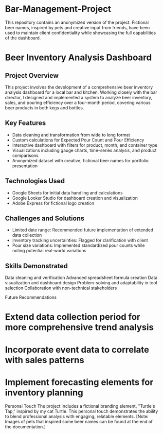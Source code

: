 # Bar-Management-Project

This repository contains an anonymized version of the project. Fictional beer names, inspired by pets and creative input from friends, have been used to maintain client confidentiality while showcasing the full capabilities of the dashboard. 

# Beer Inventory Analysis Dashboard

## Project Overview
This project involves the development of a comprehensive beer inventory analysis dashboard for a local bar and kitchen. Working closely with the bar director, I designed and implemented a system to analyze beer inventory, sales, and pouring efficiency over a four-month period, covering various beer products in both kegs and bottles.

## Key Features

- Data cleaning and transformation from wide to long format
- Custom calculations for Expected Pour Count and Pour Efficiency
- Interactive dashboard with filters for product, month, and container type
- Visualizations including gauge charts, time-series analysis, and product comparisons
- Anonymized dataset with creative, fictional beer names for portfolio presentation

## Technologies Used

- Google Sheets for initial data handling and calculations
- Google Looker Studio for dashboard creation and visualization
- Adobe Express for fictional logo creation

## Challenges and Solutions

- Limited date range: Recommended future implementation of extended data collection
- Inventory tracking uncertainties: Flagged for clarification with client
- Pour size variations: Implemented standardized pour counts while noting potential real-world variations

## Skills Demonstrated

Data cleaning and verification
Advanced spreadsheet formula creation
Data visualization and dashboard design
Problem-solving and adaptability in tool selection
Collaboration with non-technical stakeholders

Future Recommendations

# Extend data collection period for more comprehensive trend analysis
# Incorporate event data to correlate with sales patterns
# Implement forecasting elements for inventory planning



Personal Touch
The project includes a fictional branding element, "Turtle's Tap," inspired by my cat Turtle. This personal touch demonstrates the ability to blend professional analysis with engaging, relatable elements.
[Note: Images of pets that inspired some beer names can be found at the end of the documentation.]
